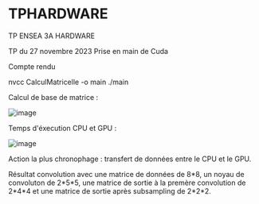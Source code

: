 # TPHARDWARE
TP ENSEA 3A HARDWARE


TP du 27 novembre 2023
Prise en main de Cuda


Compte rendu 

nvcc CalculMatricelle -o main
./main 


Calcul de base de matrice : 

![image](https://github.com/PriscaCarnot/TPHARDWARE/assets/118208053/f701d992-dc4f-4f12-9d4f-70efc47a8273)

Temps d'éxecution CPU et GPU : 

![image](https://github.com/PriscaCarnot/TPHARDWARE/assets/118208053/20b85af1-86aa-4515-a99d-a1feed5d32d8)

Action la plus chronophage : transfert de données entre le CPU et le GPU.

Résultat convolution avec une matrice de données de 8\*8, un noyau de convoluton de 2\*5\*5, une matrice de sortie à la premère convolution de 2\*4\*4 et une matrice de sortie après subsampling de 2\*2\*2.
